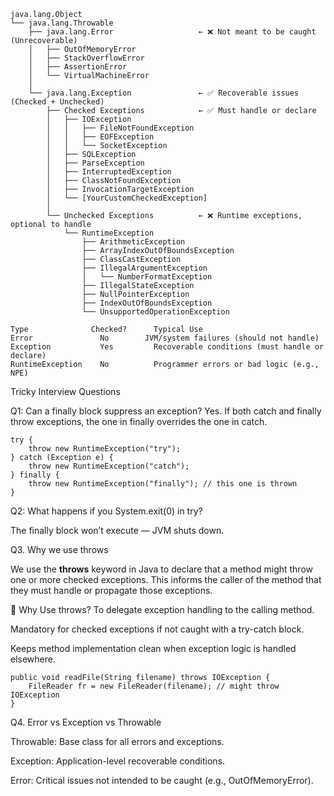 ```
java.lang.Object  
└── java.lang.Throwable  
    ├── java.lang.Error                   ← ❌ Not meant to be caught (Unrecoverable)
    │   ├── OutOfMemoryError
    │   ├── StackOverflowError
    │   ├── AssertionError
    │   └── VirtualMachineError
    │
    └── java.lang.Exception               ← ✅ Recoverable issues (Checked + Unchecked)
        ├── Checked Exceptions            ← ✅ Must handle or declare
        │   ├── IOException
        │   │   ├── FileNotFoundException
        │   │   ├── EOFException
        │   │   └── SocketException
        │   ├── SQLException
        │   ├── ParseException
        │   ├── InterruptedException
        │   ├── ClassNotFoundException
        │   ├── InvocationTargetException
        │   └── [YourCustomCheckedException]
        │
        └── Unchecked Exceptions          ← ❌ Runtime exceptions, optional to handle
            └── RuntimeException
                ├── ArithmeticException
                ├── ArrayIndexOutOfBoundsException
                ├── ClassCastException
                ├── IllegalArgumentException
                │   └── NumberFormatException
                ├── IllegalStateException
                ├── NullPointerException
                ├── IndexOutOfBoundsException
                └── UnsupportedOperationException
```


```
Type	          Checked?	    Typical Use
Error	            No	      JVM/system failures (should not handle)
Exception	        Yes	        Recoverable conditions (must handle or declare)
RuntimeException	No	        Programmer errors or bad logic (e.g., NPE)

```

 Tricky Interview Questions

Q1: Can a finally block suppress an exception?
Yes. If both catch and finally throw exceptions, the one in finally overrides the one in catch.

```
try {
    throw new RuntimeException("try");
} catch (Exception e) {
    throw new RuntimeException("catch");
} finally {
    throw new RuntimeException("finally"); // this one is thrown
}

```

Q2: What happens if you System.exit(0) in try?

The finally block won’t execute — JVM shuts down.


Q3. Why we use throws

We use the **throws** keyword in Java to declare that a method might throw one or more checked exceptions. This informs the caller of the method that they must handle or propagate those exceptions.

🔎 Why Use throws?
To delegate exception handling to the calling method.

Mandatory for checked exceptions if not caught with a try-catch block.

Keeps method implementation clean when exception logic is handled elsewhere.

```
public void readFile(String filename) throws IOException {
    FileReader fr = new FileReader(filename); // might throw IOException
}
```


Q4.  Error vs Exception vs Throwable

Throwable: Base class for all errors and exceptions.

Exception: Application-level recoverable conditions.

Error: Critical issues not intended to be caught (e.g., OutOfMemoryError).
